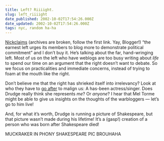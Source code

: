 ```yaml
---
title: Left? Riiiight.
slug: left_riiiight
date_published: 2002-10-02T17:54:26.000Z
date_updated: 2002-10-02T17:54:26.000Z
tags: nyc, random ha-ha
---
```


[Nick](http://www.nickdenton.org/)[claims](http://www.nickdenton.org/archives/2002_10_01_archive.htm#85515722) (archives are broken, follow the first link. Yay, Blogger!) “the earnest left urges its members to blog more to demonstrate political commitment” and I don’t buy it. He’s talking about the far, hand-wringing left. Most of us on the left who have weblogs are too busy writing about *life* to spend our time on an argument that the right doesn’t want to debate. So we focus on practicalities and immediate concerns, instead of trying to foam at the mouth like the right.

Don’t believe me that the right has shrieked itself into irrelevancy? Look at who they have to [go after](http://www.drudgereport.com/strei2.htm) to malign us: A has-been actress/singer. Does Drudge really think she represents *me*? Or *anyone*? I hear that Mel Torme might be able to give us insights on the thoughts of the warbloggers — let’s go to him live!

And, for what it’s worth, Drudge is running a picture of Shakespeare, but that picture wasn’t made during his lifetime! It’s a (gasp!) creation of a person who was born after Shakespeare died!

MUCKRAKER IN PHONY SHAKESPEARE PIC BROUHAHA
